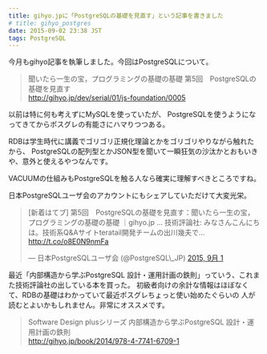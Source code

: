 ```yaml
---
title: gihyo.jpに「PostgreSQLの基礎を見直す」という記事を書きました
# title: gihyo_postgres
date: 2015-09-02 23:38 JST
tags: PostgreSQL
---
```


今月もgihyo記事を執筆しました。今回はPostgreSQLについて。

> 聞いたら一生の宝，プログラミングの基礎の基礎 第5回　PostgreSQLの基礎を見直す  
> http://gihyo.jp/dev/serial/01/js-foundation/0005

以前は特に何も考えずにMySQLを使っていたが、
PostgreSQLを使うようになってきてからポスグレの有能さにハマりつつある。

RDBは学生時代に講義でゴリゴリ正規化理論とかをゴリゴリやりながら触れたから、
PostgreSQLの配列型とかJSON型を聞いて一瞬狂気の沙汰かとおもいきや、意外と使えるやつなんです。

VACUUMの仕組みもPostgreSQLを触る人なら確実に理解すべきところですね。

日本PostgreSQLユーザ会のアカウントにもシェアしていただけて大変光栄。

<blockquote class="twitter-tweet" lang="ja"><p lang="ja" dir="ltr">[新着はてブ] 第5回　PostgreSQLの基礎を見直す：聞いたら一生の宝，プログラミングの基礎の基礎 ｜gihyo.jp … 技術評論社: みなさんこんにちは。技術系Q&amp;Aサイトteratail開発チームの出川幾夫で... <a href="http://t.co/o8E0N9nmFa">http://t.co/o8E0N9nmFa</a></p>&mdash; 日本PostgreSQLユーザ会 (@PostgreSQL\_JP) <a href="https://twitter.com/PostgreSQL_JP/status/638689029156835328">2015, 9月 1</a></blockquote> <script async src="//platform.twitter.com/widgets.js" charset="utf-8"></script>

最近「内部構造から学ぶPostgreSQL 設計・運用計画の鉄則」っていう、これまた技術評論社の出している本を買った。
初級者向けの余計な情報はほぼなくて、RDBの基礎はわかっていて最近ポスグレちょっと使い始めたぐらいの
人が読むとよいかもしれません。非常にオススメです。

> Software Design plusシリーズ 内部構造から学ぶPostgreSQL 設計・運用計画の鉄則  
> http://gihyo.jp/book/2014/978-4-7741-6709-1

